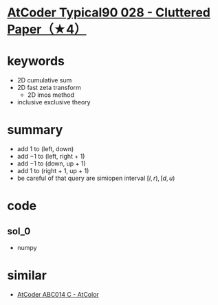 # [AtCoder Typical90 028 - Cluttered Paper（★4）](https://atcoder.jp/contests/typical90/tasks/typical90_ab)


# keywords 
- 2D cumulative sum
- 2D fast zeta transform
  - 2D imos method
- inclusive exclusive theory


# summary
- add $1$ to (left, down)
- add $-1$ to (left, right + 1)
- add $-1$ to (down, up + 1)
- add $1$ to (right + 1, up + 1)
- be careful of that query are simiopen interval $[l, r), [d, u)$

# code 
## sol_0
- numpy 


# similar 
- [AtCoder ABC014 C - AtColor](https://atcoder.jp/contests/abc014/tasks/abc014_3)
